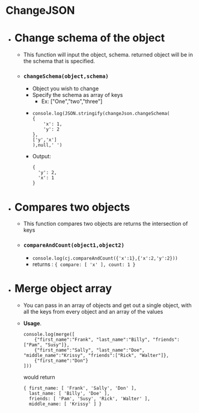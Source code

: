 # ChangeJSON

* # Change schema of the object
  * This function will input the object, schema. returned object will be in the schema that is specified.
  * ### `changeSchema(object,schema)`
    * Object you wish to change
    * Specify the schema as array of keys
      * Ex: ["One","two","three"]
    * ```
      console.log(JSON.stringify(changeJson.changeSchema(
      {
          'x': 1,
          'y': 2
      },
      ['y','x']
      ),null,' ')
      ```
    * Output:
      ```
      {
        'y': 2,
        'x': 1
      }
      ```

* # Compares two objects
   * This function compares two objects are returns the intersection of keys
   * ### `compareAndCount(object1,object2)`
      * ```console.log(cj.compareAndCount({'x':1},{'x':2,'y':2}))```
      * returns : `{ compare: [ 'x' ], count: 1 }`

* # Merge object array

  * You can pass in an array of objects and get out a single object, with all the keys from every object and an array of the values

  * **Usage**.
    ```
    console.log(merge([
        {"first_name":"Frank", "last_name":"Billy", "friends":["Pam", "Susy"]},
        {"first_name":"Sally", "last_name":"Doe", "middle_name":"Krissy", "friends":["Rick", "Walter"]},
        {"first_name":"Don"}
    ]))
    ```
    would return 

    ```
    { first_name: [ 'Frank', 'Sally', 'Don' ],
      last_name: [ 'Billy', 'Doe' ],
      friends: [ 'Pam', 'Susy', 'Rick', 'Walter' ],
      middle_name: [ 'Krissy' ] }
    ```

